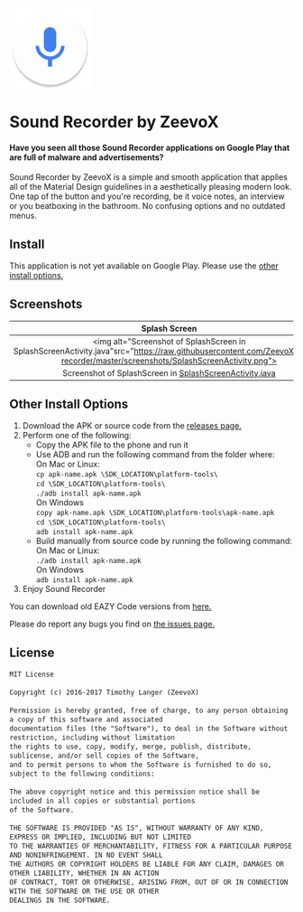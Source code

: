 ![Sound Recorder Icon](https://github.com/ZeevoX/sound-recorder/raw/master/app/src/main/res/mipmap-xxhdpi/ic_launcher.png)

# Sound Recorder by ZeevoX

#### Have you seen all those Sound Recorder applications on Google Play that are full of malware and advertisements?

Sound Recorder by ZeevoX is a simple and smooth application that applies all of the Material Design guidelines in a aesthetically pleasing modern look. One tap of the button and you're recording, be it voice notes, an interview or you beatboxing in the bathroom. No confusing options and no outdated menus.

## Install

This application is not yet available on Google Play. Please use the [other install options.](#otherinstalloptions)

<!--##### Stable releases:

[![Google Play](https://play.google.com/intl/en_gb/badges/images/badge_new.png)](https://play.google.com/store/apps/details?id=com.zeevox.recorder)

###### Beta releases:

[![Google Play](https://play.google.com/intl/en_gb/badges/images/badge_new.png)](https://play.google.com/store/apps/details?id=com.zeevox.recorder)-->

## Screenshots

| Splash Screen | Tutorial | Settings|
|:-:|:-:|:-:|
|<img alt="Screenshot of SplashScreen in SplashScreenActivity.java"src="https://raw.githubusercontent.com/ZeevoX/sound-recorder/master/screenshots/SplashScreenActivity.png"></img>|<img alt="Screenshot of Tutorial in MainActivity.java"src="https://raw.githubusercontent.com/ZeevoX/sound-recorder/master/screenshots/MainActivityTutorial.png"></img>|<img alt="Screenshot of Settings features in SettingsActivity.java"src="https://raw.githubusercontent.com/ZeevoX/sound-recorder/master/screenshots/SettingsActivity.png"></img>|
| Screenshot of SplashScreen in [SplashScreenActivity.java](https://github.com/ZeevoX/sound-recorder/blob/master/app/src/main/java/com/zeevox/recorder/SplashScreenActivity.java) | Screenshot of Tutorial in [MainActivity.java](https://github.com/ZeevoX/sound-recorder/blob/master/app/src/main/java/com/zeevox/recorder/MainActivity.java#L87) | Screenshot of Settings features in [SettingsActivity.java](https://github.com/ZeevoX/sound-recorder/blob/master/app/src/main/java/com/zeevox/recorder/SettingsActivity.java)

## <a name="otherinstalloptions"></a>Other Install Options

1. Download the APK or source code from the [releases page.](https://github.com/ZeevoX/sound-recorder/releases)
2. Perform one of the following:
   - Copy the APK file to the phone and run it
   - Use ADB and run the following command from the folder where:<br>
      On Mac or Linux:<br>
      `cp apk-name.apk \SDK_LOCATION\platform-tools\`<br>
      `cd \SDK_LOCATION\platform-tools\`<br>
      `./adb install apk-name.apk`<br>
      On Windows<br>
         `copy apk-name.apk \SDK_LOCATION\platform-tools\apk-name.apk`<br>
         `cd \SDK_LOCATION\platform-tools\`<br>
         `adb install apk-name.apk`<br>
   - Build manually from source code by running the following command:<br>
      On Mac or Linux:<br>
      `./adb install apk-name.apk`<br>
      On Windows<br>
      `adb install apk-name.apk`<br>
3. Enjoy Sound Recorder

You can download old EAZY Code versions from [here.](https://github.com/ZeevoX/sound-recorder/tree/master/apk)

Please do report any bugs you find on [the issues page.](https://github.com/ZeevoX/sound-recorder/issues)

## License

```
MIT License

Copyright (c) 2016-2017 Timothy Langer (ZeevoX)

Permission is hereby granted, free of charge, to any person obtaining a copy of this software and associated
documentation files (the "Software"), to deal in the Software without restriction, including without limitation
the rights to use, copy, modify, merge, publish, distribute, sublicense, and/or sell copies of the Software, 
and to permit persons to whom the Software is furnished to do so, subject to the following conditions:

The above copyright notice and this permission notice shall be included in all copies or substantial portions 
of the Software.

THE SOFTWARE IS PROVIDED "AS IS", WITHOUT WARRANTY OF ANY KIND, EXPRESS OR IMPLIED, INCLUDING BUT NOT LIMITED 
TO THE WARRANTIES OF MERCHANTABILITY, FITNESS FOR A PARTICULAR PURPOSE AND NONINFRINGEMENT. IN NO EVENT SHALL
THE AUTHORS OR COPYRIGHT HOLDERS BE LIABLE FOR ANY CLAIM, DAMAGES OR OTHER LIABILITY, WHETHER IN AN ACTION
OF CONTRACT, TORT OR OTHERWISE, ARISING FROM, OUT OF OR IN CONNECTION WITH THE SOFTWARE OR THE USE OR OTHER
DEALINGS IN THE SOFTWARE.
```
